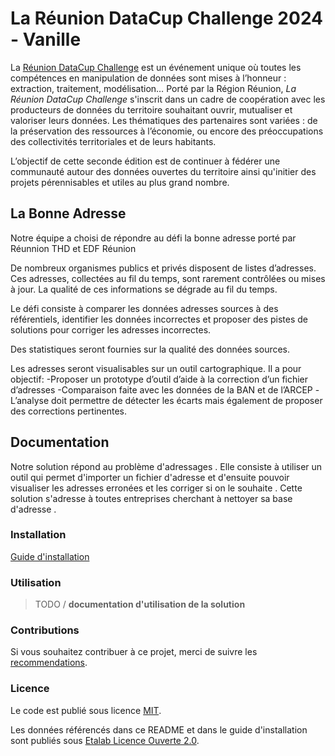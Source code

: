 # La Réunion DataCup Challenge 2024 - Vanille

La [Réunion DataCup Challenge](https://data.regionreunion.com/p/page-reunion-datacup-challenge) est un événement unique où toutes les compétences en manipulation de données sont mises à l’honneur : extraction, traitement, modélisation… Porté par la Région Réunion, *La Réunion DataCup Challenge* s'inscrit dans un cadre de coopération avec les producteurs de données du territoire souhaitant ouvrir, mutualiser et valoriser leurs données. Les thématiques des partenaires sont variées : de la préservation des ressources à l’économie, ou encore des préoccupations des collectivités territoriales et de leurs habitants.

L’objectif de cette seconde édition est de continuer à fédérer une communauté autour des données ouvertes du territoire ainsi qu'initier des projets pérennisables et utiles au plus grand nombre.


## La Bonne Adresse

Notre équipe a choisi de répondre au défi la bonne adresse porté par Réunnion THD et EDF Réunion

De nombreux organismes publics et privés disposent de listes d’adresses. Ces adresses, collectées au fil du temps, sont rarement contrôlées ou mises à jour. La qualité de ces informations se dégrade au fil du temps.

Le défi consiste à comparer les données adresses sources à des référentiels, identifier les données incorrectes et proposer des pistes de solutions pour corriger les adresses incorrectes.

Des statistiques seront fournies sur la qualité des données sources.

Les adresses seront visualisables sur un outil cartographique.
Il a pour objectif:
-Proposer un prototype d’outil  d’aide à la correction d’un fichier d’adresses
-Comparaison faite avec les données de la BAN et de l’ARCEP
-L’analyse doit permettre de détecter les écarts mais également de proposer des corrections pertinentes.



## **Documentation**

Notre solution répond au problème d'adressages . Elle consiste à utiliser un outil qui permet d'importer un fichier d'adresse et d'ensuite pouvoir visualiser les adresses erronées et les corriger si on le souhaite . Cette solution s'adresse à toutes entreprises cherchant à nettoyer sa base d'adresse .

### **Installation**

[Guide d'installation](/INSTALL.md)

### **Utilisation**

>TODO / **documentation d'utilisation de la solution**

### **Contributions**

Si vous souhaitez contribuer à ce projet, merci de suivre les [recommendations](/CONTRIBUTING.md).

### **Licence**

Le code est publié sous licence [MIT](/licence.MIT).

Les données référencés dans ce README et dans le guide d'installation sont publiés sous [Etalab Licence Ouverte 2.0](/licence.etalab-2.0).
